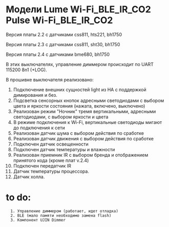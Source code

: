# Модели Lume Wi-Fi_BLE_IR_CO2 Pulse Wi-Fi_BLE_IR_CO2


Версия платы 2.2 с датчиками css811, hts221, bh1750

Версия платы 2.3 с датчиками css811, sht30, bh1750

Версия платы 2.4 с датчиками bme680, bh1750

В этих выключателях, управление диммером происходит по UART 115200 8n1 (+LOG).

В прошивке выключателя реализовано:

1. Подключение внешних сущностей light из HA с поддержкой димирования и без.
2. Подсветка сенсорных кнопок адресными светодиодами с выбором цвета и яркости состояния (нажата, включено, выключено)
3. Реализован режим "Ночник" тремя вертикальными, адресными светодиодами, с выбором яркости и цвета
4. В режиме подключения к Wi-Fi, вертикальные светодиоды мигают до подключения к сети
5. Реализован датчик шума с выбором действия по сработке
6. Реализован датчик движения с выбором действия по сработке
7. Подключен датчик освещенности
8. Подключен датчик температуры и влажности
9. Реализован приемник IR  с выбором бренда и отображением принятого кода (кроме плат v.2.4)
10. Подключен передатчик IR
11. Датчик температуры процессора.
12. Датчик холла.

# to do: 

      1. Управление диммером (работает, идет отладка)
      2. BLE (мало памяти необходимо замена flash)
      3. Компонент UJIN Dimmer
